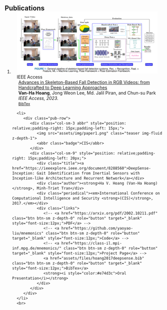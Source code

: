<h2 id="publications" style="margin: 2px 0px -15px;">Publications</h2>
<div class="publications">
	<ol class="bibliography">
	      <li>
         <div class="pub-row">
            <div class="col-sm-3 abbr" style="position: relative;padding-right: 15px;padding-left: 15px;">
               <img src="assets/img/skefall_survey.png" class="teaser img-fluid z-depth-1">
               <abbr class="badge">IEEE Access</abbr>
            </div>
            <div class="col-sm-9" style="position: relative;padding-right: 15px;padding-left: 20px;">
               <div class="title"><a href="https://ieeexplore.ieee.org/document/10225507">Advances in Skeleton-Based Fall Detection in RGB Videos: from Handcrafted to Deep Learning Approaches</a></div>
               <div class="author"><strong>Van-Ha Hoang</strong>, Jong Weon Lee,  Md. Jalil Piran, and Chun-su Park</div>
               <div class="periodical"><em>IEEE Access, 2023.</em></div>
               <div class="links">
                  <!-- <a href="https://arxiv.org/pdf/2002.10211.pdf" class="btn btn-sm z-depth-0" role="button" target="_blank" style="font-size:12px;">PDF</a> -->
                  <!-- <a href="https://github.com/yaoyao-liu/mnemonics" class="btn btn-sm z-depth-0" role="button" target="_blank" style="font-size:12px;">Code</a> -->
                  <!-- <a href="https://class-il.mpi-inf.mpg.de/mnemonics/" class="btn btn-sm z-depth-0" role="button" target="_blank" style="font-size:12px;">Project Page</a> -->
                  <a href="assets/files/hoang2023advances.bib" class="btn btn-sm z-depth-0" role="button" target="_blank" style="font-size:12px;">BibTex</a>
               </div>
            </div>
         </div>
      </li>

      <li>
         <div class="pub-row">
            <div class="col-sm-3 abbr" style="position: relative;padding-right: 15px;padding-left: 15px;">
               <img src="assets/img/paper1.png" class="teaser img-fluid z-depth-1">
               <abbr class="badge">CIS</abbr>
            </div>
            <div class="col-sm-9" style="position: relative;padding-right: 15px;padding-left: 20px;">
               <div class="title"><a href="https://ieeexplore.ieee.org/document/8288560">DeepSense-Inception: Gait Identification from Inertial Sensors with Inception-like Architecture and Recurrent Network</a></div>
               <div class="author"><strong>Ha V. Hoang (Van-Ha Hoang)</strong>, Minh-Triet Tran</div>
               <div class="periodical"><em>International Conference on Computational Intelligence and Security <strong>(CIS)</strong>, 2017.</em></div>
               <div class="links">
                  <!-- <a href="https://arxiv.org/pdf/2002.10211.pdf" class="btn btn-sm z-depth-0" role="button" target="_blank" style="font-size:12px;">PDF</a> -->
                  <!-- <a href="https://github.com/yaoyao-liu/mnemonics" class="btn btn-sm z-depth-0" role="button" target="_blank" style="font-size:12px;">Code</a> -->
                  <!-- <a href="https://class-il.mpi-inf.mpg.de/mnemonics/" class="btn btn-sm z-depth-0" role="button" target="_blank" style="font-size:12px;">Project Page</a> -->
                  <a href="assets/files/hoang2017deepsense.bib" class="btn btn-sm z-depth-0" role="button" target="_blank" style="font-size:12px;">BibTex</a>
                  <strong><i style="color:#e74d3c">Oral Presentation</i></strong>
               </div>
            </div>
         </div>
      </li>
      <br>
   </ol>
</div>